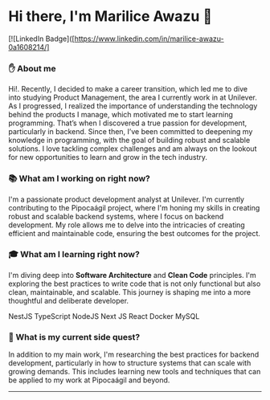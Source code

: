 # Hi there, I'm Marilice Awazu 👋

[![LinkedIn Badge]([https://www.linkedin.com/in/marilice-awazu-0a1608214/] 

### ✋ About me
Hi!. Recently, I decided to make a career transition, which led me to dive into studying Product Management, the area I currently work in at Unilever. As I progressed, I realized the importance of understanding the technology behind the products I manage, which motivated me to start learning programming. That’s when I discovered a true passion for development, particularly in backend. Since then, I’ve been committed to deepening my knowledge in programming, with the goal of building robust and scalable solutions. I love tackling complex challenges and am always on the lookout for new opportunities to learn and grow in the tech industry.

### 📚 What am I working on right now?

 I'm a passionate product development analyst at Unilever. I'm currently contributing to the Pipocaágil project, where I'm honing my skills in creating robust and scalable backend systems, where I focus on backend development. My role allows me to delve into the intricacies of creating efficient and maintainable code, ensuring the best outcomes for the project.

### 🎓 What am I learning right now?

I'm diving deep into **Software Architecture** and **Clean Code** principles. I'm exploring the best practices to write code that is not only functional but also clean, maintainable, and scalable. This journey is shaping me into a more thoughtful and deliberate developer.

NestJS TypeScript NodeJS Next JS React Docker MySQL 

### 🌱 What is my current side quest?

In addition to my main work, I'm researching the best practices for backend development, particularly in how to structure systems that can scale with growing demands. This includes learning new tools and techniques that can be applied to my work at Pipocaágil and beyond.

---
